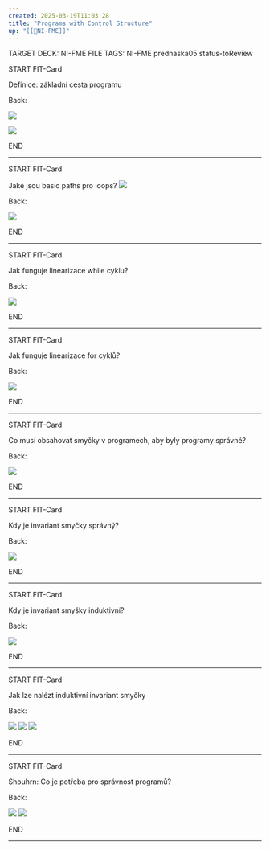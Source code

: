 ```yaml
---
created: 2025-03-19T11:03:28
title: "Programs with Control Structure"
up: "[[📖NI-FME]]"
---
```


TARGET DECK: NI-FME
FILE TAGS: NI-FME prednaska05 status-toReview


START
FIT-Card

Definice: základní cesta programu

Back:

![](../../Assets/Pasted%20image%2020250319110804.png)

<!-- ExampleStart -->
![](../../Assets/Pasted%20image%2020250319111426.png)
<!-- ExampleEnd -->

<!--ID: 1746599655130-->
END

---


START
FIT-Card

Jaké jsou basic paths pro loops?
![](../../Assets/Pasted%20image%2020250319112243.png)

Back:

![](../../Assets/Pasted%20image%2020250319112259.png)
<!--ID: 1746599655138-->
END

---


START
FIT-Card

Jak funguje linearizace while cyklu?

Back:

![](../../Assets/Pasted%20image%2020250319112904.png)
<!--ID: 1746599655146-->
END

---


START
FIT-Card

Jak funguje linearizace for cyklů?

Back:

![](../../Assets/Pasted%20image%2020250319112945.png)
<!--ID: 1746599655154-->
END

---


START
FIT-Card

Co musí obsahovat smyčky v programech, aby byly programy správné?

Back:

![](../../Assets/Pasted%20image%2020250319114403.png)
<!--ID: 1746599655161-->
END

---


START
FIT-Card

Kdy je invariant smyčky správný?

Back:

![](../../Assets/Pasted%20image%2020250319114455.png)
<!--ID: 1746599655169-->
END

---


START
FIT-Card

Kdy je invariant smyšky induktivní?

Back:

![](../../Assets/Pasted%20image%2020250319114511.png)
<!--ID: 1746599655177-->
END

---


START
FIT-Card

Jak lze nalézt induktivní invariant smyčky

Back:

![](../../Assets/Pasted%20image%2020250319114541.png)
![](../../Assets/Pasted%20image%2020250319114550.png)
![](../../Assets/Pasted%20image%2020250319114604.png)
<!--ID: 1746599655184-->
END

---


START
FIT-Card

Shouhrn: Co je potřeba pro správnost programů?

Back:

![](../../Assets/Pasted%20image%2020250319120016.png)
![](../../Assets/Pasted%20image%2020250319120023.png)
<!--ID: 1746599655192-->
END

---
